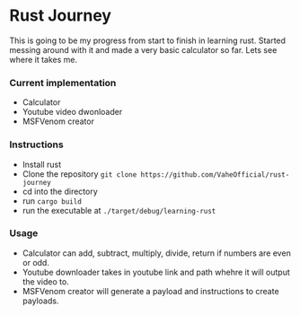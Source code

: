 # Rust Journey

This is going to be my progress from start to finish in learning rust. Started messing around with it and made a very basic calculator so far. Lets see where it takes me.

### Current implementation
- Calculator
- Youtube video dwonloader
- MSFVenom creator

### Instructions
 - Install rust
 - Clone the repository `git clone https://github.com/VaheOfficial/rust-journey`
 - cd into the directory
 - run `cargo build`
 - run the executable at `./target/debug/learning-rust`

### Usage
- Calculator can add, subtract, multiply, divide, return if numbers are even or odd.
- Youtube downloader takes in youtube link and path whehre it will output the video to.
- MSFVenom creator will generate a payload and instructions to create payloads. 
